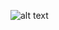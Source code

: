 ![alt text](https://github.com/[xaldarof]/[WordsAppExampleLesson]/blob/[main]/image/1.jpg?raw=true)
